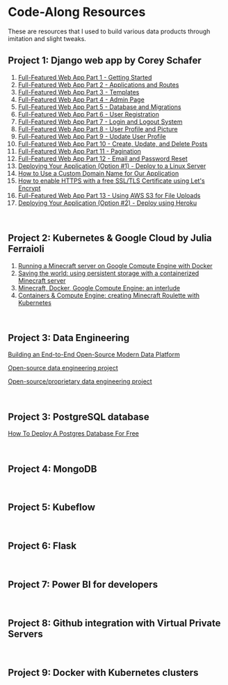 # Code-Along Resources

These are resources that I used to build various data products through imitation and slight tweaks.

## Project 1: Django web app by Corey Schafer

1. [Full-Featured Web App Part 1 - Getting Started](https://www.youtube.com/watch?v=UmljXZIypDc&list=PL-osiE80TeTtoQCKZ03TU5fNfx2UY6U4p&index=1)
2. [Full-Featured Web App Part 2 - Applications and Routes](https://www.youtube.com/watch?v=a48xeeo5Vnk&list=PL-osiE80TeTtoQCKZ03TU5fNfx2UY6U4p&index=2)
3. [Full-Featured Web App Part 3 - Templates](https://www.youtube.com/watch?v=qDwdMDQ8oX4&list=PL-osiE80TeTtoQCKZ03TU5fNfx2UY6U4p&index=3)
4. [Full-Featured Web App Part 4 - Admin Page](https://www.youtube.com/watch?v=1PkNiYlkkjo&list=PL-osiE80TeTtoQCKZ03TU5fNfx2UY6U4p&index=4)
5. [Full-Featured Web App Part 5 - Database and Migrations](https://www.youtube.com/watch?v=aHC3uTkT9r8&list=PL-osiE80TeTtoQCKZ03TU5fNfx2UY6U4p&index=5)
6. [Full-Featured Web App Part 6 - User Registration](https://www.youtube.com/watch?v=q4jPR-M0TAQ&list=PL-osiE80TeTtoQCKZ03TU5fNfx2UY6U4p&index=6)
7. [Full-Featured Web App Part 7 - Login and Logout System](https://www.youtube.com/watch?v=3aVqWaLjqS4&list=PL-osiE80TeTtoQCKZ03TU5fNfx2UY6U4p&index=7)
8. [Full-Featured Web App Part 8 - User Profile and Picture](https://www.youtube.com/watch?v=FdVuKt_iuSI&list=PL-osiE80TeTtoQCKZ03TU5fNfx2UY6U4p&index=8)
9. [Full-Featured Web App Part 9 - Update User Profile](https://www.youtube.com/watch?v=CQ90L5jfldw&list=PL-osiE80TeTtoQCKZ03TU5fNfx2UY6U4p&index=9)
10. [Full-Featured Web App Part 10 - Create, Update, and Delete Posts](https://www.youtube.com/watch?v=-s7e_Fy6NRU&list=PL-osiE80TeTtoQCKZ03TU5fNfx2UY6U4p&index=10)
11. [Full-Featured Web App Part 11 - Pagination](https://www.youtube.com/watch?v=acOktTcTVEQ&list=PL-osiE80TeTtoQCKZ03TU5fNfx2UY6U4p&index=11)
12. [Full-Featured Web App Part 12 - Email and Password Reset](https://www.youtube.com/watch?v=-tyBEsHSv7w&list=PL-osiE80TeTtoQCKZ03TU5fNfx2UY6U4p&index=12)
13. [Deploying Your Application (Option #1) - Deploy to a Linux Server](https://www.youtube.com/watch?v=Sa_kQheCnds&list=PL-osiE80TeTtoQCKZ03TU5fNfx2UY6U4p&index=13)
14. [How to Use a Custom Domain Name for Our Application](https://www.youtube.com/watch?v=D2lwk1Ukgz0&list=PL-osiE80TeTtoQCKZ03TU5fNfx2UY6U4p&index=14)
15. [How to enable HTTPS with a free SSL/TLS Certificate using Let's Encrypt](https://www.youtube.com/watch?v=NhidVhNHfeU&list=PL-osiE80TeTtoQCKZ03TU5fNfx2UY6U4p&index=15)
16. [Full-Featured Web App Part 13 - Using AWS S3 for File Uploads](https://www.youtube.com/watch?v=kt3ZtW9MXhw&list=PL-osiE80TeTtoQCKZ03TU5fNfx2UY6U4p&index=16)
17. [Deploying Your Application (Option #2) - Deploy using Heroku](https://www.youtube.com/watch?v=6DI_7Zja8Zc&list=PL-osiE80TeTtoQCKZ03TU5fNfx2UY6U4p&index=17)

<br>

## Project 2: Kubernetes & Google Cloud by Julia Ferraioli

1. [Running a Minecraft server on Google Compute Engine with Docker](https://juliaferraioli.com/blog/2015/06/running-minecraft-server-on-google/)
2. [Saving the world: using persistent storage with a containerized Minecraft server](https://juliaferraioli.com/blog/2015/07/saving-world-using-persistent-storage/)
3. [Minecraft, Docker, Google Compute Engine: an interlude](https://juliaferraioli.com/blog/2015/08/minecraft-docker-compute-engine/)
4. [Containers & Compute Engine: creating Minecraft Roulette with Kubernetes](https://juliaferraioli.com/blog/2015/11/containerized-minecraft-roulette/)

<br>

## Project 3: Data Engineering

[Building an End-to-End Open-Source Modern Data Platform](https://towardsdatascience.com/building-an-end-to-end-open-source-modern-data-platform-c906be2f31bd)

[Open-source data engineering project](https://www.sspaeti.com/blog/data-engineering-project-in-twenty-minutes/)

[Open-source/proprietary data engineering project](https://www.startdataengineering.com/post/data-engineering-project-for-beginners-batch-edition/)

<br>

## Project 3: PostgreSQL database

[How To Deploy A Postgres Database For Free](https://towardsdatascience.com/how-to-deploy-a-postgres-database-for-free-95cf1d8387bf)

<br>

## Project 4: MongoDB

<br>

## Project 5: Kubeflow

<br>

## Project 6: Flask

<br>

## Project 7: Power BI for developers

<br>

## Project 8: Github integration with Virtual Private Servers

<br>

## Project 9: Docker with Kubernetes clusters

